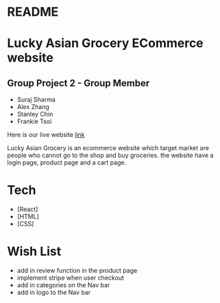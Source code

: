 # README

# Lucky Asian Grocery ECommerce website 


## Group Project 2 - Group Member
- Suraj Sharma
- Alex Zhang
- Stanley Chin
- Frankie Tsoi

Here is our live website [link](https://relaxed-morse-c83dd9.netlify.app/#/products)

Lucky Asian Grocery is an ecommerce website which target market are people who cannot go to the shop and buy groceries. the website have a login page, product page and a cart page.

# Tech
  - [React] 
  - [HTML] 
  - [CSS]


# Wish List
- add in review function in the product page
- implement stripe when user checkout 
- add in categories on the Nav bar
- add in logo to the Nav bar